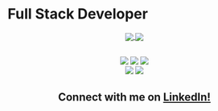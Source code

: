 # Full Stack Developer
<div align="center">
  <a  href="https://github.com/anuraghazra/github-readme-stats">
    <img align="center" src="https://github-readme-stats.vercel.app/api?username=daniel-jacks&show_icons=true&theme=great-gatsby" />
  </a>
  <a  href="https://github.com/daniel-jacks">
    <img align="center" src="https://github-readme-streak-stats.herokuapp.com/?user=daniel-jacks&theme=great-gatsby" />
  </a>
<!-- 
[![Daniel's GitHub stats](https://github-readme-stats.vercel.app/api?username=daniel-jacks&show_icons=true&theme=cobalt2)](https://github.com/anuraghazra/github-readme-stats) -->
  
<br />
<br />
  
![](https://img.shields.io/badge/Developer-Dotnet-informational?style=flat&logo=dotnet&logoColor=512BD4&color=512BD4)
![](https://img.shields.io/badge/Developer-TypeScript-informational?style=flat&logo=typescript&logoColor=027ACC&color=027ACC)
![](https://img.shields.io/badge/Developer-React-informational?style=flat&logo=react&logoColor=00ffff&color=00ffff)
<br />
![](https://img.shields.io/badge/Developer-JavaScript-informational?style=flat&logo=javascript&logoColor=f0db4f&color=f0db4f)
![](https://img.shields.io/badge/Developer-Node-informational?style=flat&logo=node.js&logoColor=68a063&color=68a063) 
<br />

  <div>
    <h2>Connect with me on 
    <a style='display: inline' target="_blank" rel="noopener noreferrer" href='https://www.linkedin.com/in/daniel-jacks/'>LinkedIn! </a>
    </h2>
  </div>


</div> 
